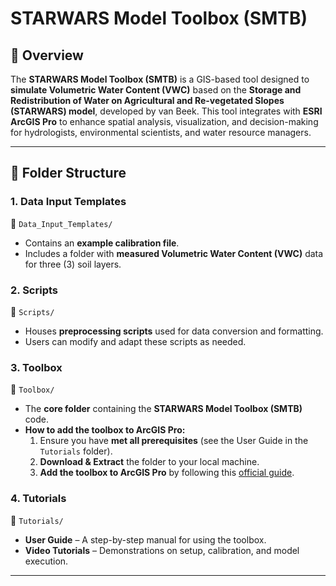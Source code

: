 # STARWARS Model Toolbox (SMTB)

## 📌 Overview
The **STARWARS Model Toolbox (SMTB)** is a GIS-based tool designed to **simulate Volumetric Water Content (VWC)** based on the **Storage and Redistribution of Water on Agricultural and Re-vegetated Slopes (STARWARS) model**, developed by van Beek. This tool integrates with **ESRI ArcGIS Pro** to enhance spatial analysis, visualization, and decision-making for hydrologists, environmental scientists, and water resource managers.

---

## 📂 Folder Structure

### **1. Data Input Templates**
📁 `Data_Input_Templates/`
- Contains an **example calibration file**.
- Includes a folder with **measured Volumetric Water Content (VWC)** data for three (3) soil layers.

### **2. Scripts**
📁 `Scripts/`
- Houses **preprocessing scripts** used for data conversion and formatting.
- Users can modify and adapt these scripts as needed.

### **3. Toolbox**
📁 `Toolbox/`
- The **core folder** containing the **STARWARS Model Toolbox (SMTB)** code.
- **How to add the toolbox to ArcGIS Pro:**
  1. Ensure you have **met all prerequisites** (see the User Guide in the `Tutorials` folder).
  2. **Download & Extract** the folder to your local machine.
  3. **Add the toolbox to ArcGIS Pro** by following this [official guide](https://pro.arcgis.com/en/pro-app/latest/help/projects/connect-to-a-toolbox.htm).

### **4. Tutorials**
📁 `Tutorials/`
- **User Guide** – A step-by-step manual for using the toolbox.
- **Video Tutorials** – Demonstrations on setup, calibration, and model execution.

---

